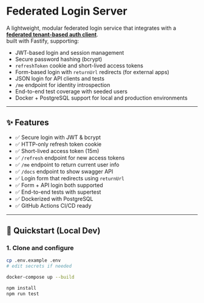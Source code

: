 # Federated Login Server

A lightweight, modular federated login service that integrates with a **[federated tenant-based auth client](https://github.com/magnumjs/auth-client-sample)**.  
built with Fastify, supporting:

- JWT-based login and session management
- Secure password hashing (bcrypt)
- `refreshToken` cookie and short-lived access tokens
- Form-based login with `returnUrl` redirects (for external apps)
- JSON login for API clients and tests
- `/me` endpoint for identity introspection
- End-to-end test coverage with seeded users
- Docker + PostgreSQL support for local and production environments

---

## ✨ Features

- ✅ Secure login with JWT & bcrypt
- ✅ HTTP-only refresh token cookie
- ✅ Short-lived access token (15m)
- ✅ `/refresh` endpoint for new access tokens
- ✅ `/me` endpoint to return current user info
- ✅ `/docs` endpoint to show swagger API
- ✅ Login form that redirects using `returnUrl`
- ✅ Form + API login both supported
- ✅ End-to-end tests with supertest
- ✅ Dockerized with PostgreSQL
- ✅ GitHub Actions CI/CD ready

---

## 🚀 Quickstart (Local Dev)

### 1. Clone and configure

```bash
cp .env.example .env
# edit secrets if needed

docker-compose up --build

npm install
npm run test
